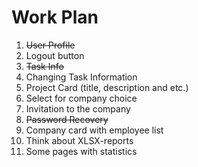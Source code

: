 # Work Plan

1) ~~User Profile~~
2) Logout button 
3) ~~Task Info~~
4) Changing Task Information
5) Project Card (title, description and etc.)
6) Select for company choice
7) Invitation to the company
8) ~~Password Recovery~~
9) Company card with employee list
10) Think about XLSX-reports
11) Some pages with statistics
